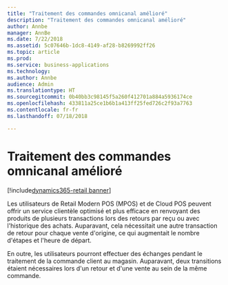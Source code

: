 ```yaml
---
title: "Traitement des commandes omnicanal amélioré"
description: "Traitement des commandes omnicanal amélioré"
author: Annbe
manager: AnnBe
ms.date: 7/22/2018
ms.assetid: 5c07646b-1dc8-4149-af28-b8269992ff26
ms.topic: article
ms.prod: 
ms.service: business-applications
ms.technology: 
ms.author: Annbe
audience: Admin
ms.translationtype: HT
ms.sourcegitcommit: 0b40bb3c98145f5a260f412701a884a5936174ce
ms.openlocfilehash: 433811a25ce1b6b1a413ff25fed726c2f93a7763
ms.contentlocale: fr-fr
ms.lasthandoff: 07/18/2018

---
```

#  <a name="improved-omni-channel-order-processing"></a>Traitement des commandes omnicanal amélioré

[!include[dynamics365-retail banner](../includes/dynamics365-retail.md)]




Les utilisateurs de Retail Modern POS (MPOS) et de Cloud POS peuvent offrir un service clientèle optimisé et plus efficace en renvoyant des produits de plusieurs transactions lors des retours par reçu ou avec l'historique des achats. Auparavant, cela nécessitait une autre transaction de retour pour chaque vente d'origine, ce qui augmentait le nombre d'étapes et l'heure de départ.

En outre, les utilisateurs pourront effectuer des échanges pendant le traitement de la commande client au magasin. Auparavant, deux transitions étaient nécessaires lors d'un retour et d'une vente au sein de la même commande.

